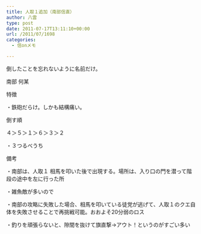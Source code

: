 ```yaml
---
title: 人取１追加（南部信直）
author: 八雲
type: post
date: 2011-07-17T13:11:10+00:00
url: /2011/07/1698
categories:
  - 信onメモ

---
```

倒したことを忘れないように名前だけ。

南部 何某

特徴
  
・鉄砲だらけ。しかも結構痛い。

倒す順
  
４＞５＞１＞６＞３＞２

・３つるべうち

備考
  
・南部は、人取１ 相馬を叩いた後で出現する。場所は、入り口の門を潜って階段の途中を左に行った所
  
・雑魚敵が多いので
  
・南部の攻略に失敗した場合、相馬を叩いている徒党が逃げて、人取１のクエ自体を失敗させることで再挑戦可能。おおよそ20分弱のロス
  
・釣りを頑張らないと、隙間を抜けて旗直撃→アウト！というのがすごい多い